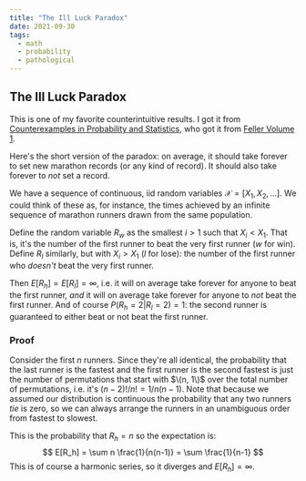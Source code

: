 ```yaml
---
title: "The Ill Luck Paradox"
date: 2021-09-30
tags:
  - math
  - probability
  - pathological
---
```

## The Ill Luck Paradox

This is one of my favorite counterintuitive results. I got it from [Counterexamples in Probability and Statistics](https://www.goodreads.com/book/show/2787607-counterexamples-in-probability-and-statistics?ac=1&from_search=true&qid=qjY2rhiM71&rank=4), who got it from [Feller Volume 1](https://www.goodreads.com/book/show/2378167.An_Introduction_to_Probability_Theory_and_Its_Applications_Volume_1?ac=1&from_search=true&qid=Sm7rvHRTMn&rank=3).

Here's the short version of the paradox: on average, it should take forever to set new marathon records (or any kind of record). It should also take forever to *not* set a record.

We have a sequence of continuous, iid random variables $\mathcal{X} = [X_1, X_2, \ldots]$. We could think of these as, for instance, the times achieved by an infinite sequence of marathon runners drawn from the same population.

Define the random variable $R_w$ as the smallest $i > 1$ such that $X_i < X_1$. That is, it's the number of the first runner to beat the very first runner ($w$ for win). Define $R_l$ similarly, but with $X_i > X_1$ ($l$ for lose): the number of the first runner who *doesn't* beat the very first runner.

Then $E[R_h] = E[R_l] = \infty$, i.e. it will on average take forever for anyone to beat the first runner, *and* it will on average take forever for anyone to *not* beat the first runner. And of course $P(R_h = 2 | R_l = 2) = 1$: the second runner is guaranteed to either beat or not beat the first runner.

### Proof
Consider the first $n$ runners. Since they're all identical, the probability that the last runner is the fastest and the first runner is the second fastest is just the number of permutations that start with $\(n, 1\)$ over the total number of permutations, i.e. it's $(n-2)! / n! = 1 / n(n-1)$. Note that because we assumed our distribution is continuous the probability that any two runners *tie* is zero, so we can always arrange the runners in an unambiguous order from fastest to slowest.

This is the probability that $R_h = n$ so the expectation is:
$$
E[R_h] = \sum n \frac{1}{n(n-1)} = \sum \frac{1}{n-1}
$$
This is of course a harmonic series, so it diverges and $E[R_h] = \infty$.